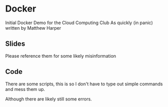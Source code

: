 # Docker
Initial Docker Demo for the Cloud Computing Club
As quickly (in panic) written by Matthew Harper

## Slides
Please reference them for some likely misinformation

## Code
There are some scripts, this is so I don't have to type out simple commands and mess them up.

Although there are likely still some errors.